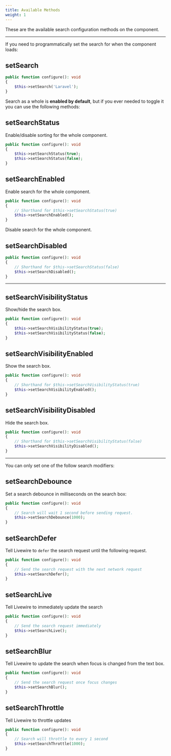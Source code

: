 ```yaml
---
title: Available Methods
weight: 1
---
```


These are the available search configuration methods on the component.

---

If you need to programmatically set the search for when the component loads:

## setSearch

```php
public function configure(): void
{
    $this->setSearch('Laravel');
}
```

Search as a whole is **enabled by default**, but if you ever needed to toggle it you can use the following methods:

## setSearchStatus

Enable/disable sorting for the whole component.

```php
public function configure(): void
{
    $this->setSearchStatus(true);
    $this->setSearchStatus(false);
}
```

## setSearchEnabled

Enable search for the whole component.

```php
public function configure(): void
{
    // Shorthand for $this->setSearchStatus(true)
    $this->setSearchEnabled();
}
```

Disable search for the whole component.

## setSearchDisabled

```php
public function configure(): void
{
    // Shorthand for $this->setSearchStatus(false)
    $this->setSearchDisabled();
}
```

---

## setSearchVisibilityStatus

Show/hide the search box.

```php
public function configure(): void
{
    $this->setSearchVisibilityStatus(true);
    $this->setSearchVisibilityStatus(false);
}
```

## setSearchVisibilityEnabled

Show the search box.

```php
public function configure(): void
{
    // Shorthand for $this->setSearchVisibilityStatus(true)
    $this->setSearchVisibilityEnabled();
}
```

## setSearchVisibilityDisabled

Hide the search box.

```php
public function configure(): void
{
    // Shorthand for $this->setSearchVisibilityStatus(false)
    $this->setSearchVisibilityDisabled();
}
```

---

You can only set one of the follow search modifiers:

## setSearchDebounce

Set a search debounce in milliseconds on the search box:

```php
public function configure(): void
{
    // Search will wait 1 second before sending request.
    $this->setSearchDebounce(1000);
}
```

## setSearchDefer

Tell Livewire to `defer` the search request until the following request.

```php
public function configure(): void
{
    // Send the search request with the next network request
    $this->setSearchDefer();
}
```

## setSearchLive

Tell Livewire to immediately update the search

```php
public function configure(): void
{
    // Send the search request immediately
    $this->setSearchLive();
}
```

## setSearchBlur

Tell Livewire to update the search when focus is changed from the text box.

```php
public function configure(): void
{
    // Send the search request once focus changes
    $this->setSearchBlur();
}
```

## setSearchThrottle

Tell Livewire to throttle updates

```php
public function configure(): void
{
    // Search will throttle to every 1 second
    $this->setSearchThrottle(1000);
}
```
